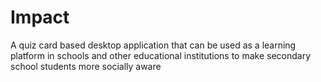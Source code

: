 # Impact
A quiz card based desktop application that can be used as a learning platform in schools and other educational institutions to make secondary school students more socially aware
